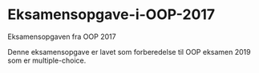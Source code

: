 # Eksamensopgave-i-OOP-2017
Eksamensopgaven fra OOP 2017

Denne eksamensopgave er lavet som forberedelse til OOP eksamen 2019 som er multiple-choice.

